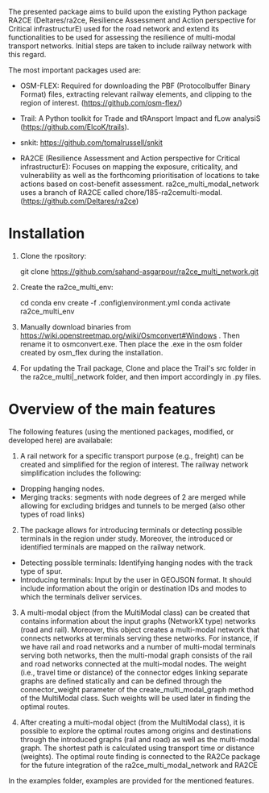 The presented package aims to build upon the existing Python package RA2CE (Deltares/ra2ce, Resilience Assessment and Action perspective for Critical infrastructurE) used for the road network and extend its functionalities to be used for assessing the resilience of multi-modal transport networks. Initial steps are taken to include railway network with this regard.

The most important packages used are:
- OSM-FLEX: Required for downloading the PBF (Protocolbuffer Binary Format) files, extracting relevant railway elements, and clipping to the region of interest. (https://github.com/osm-flex/)

- Trail: A Python toolkit for Trade and tRAnsport Impact and fLow analysiS (https://github.com/ElcoK/trails).

- snkit: https://github.com/tomalrussell/snkit

- RA2CE (Resilience Assessment and Action perspective for Critical infrastructurE): Focuses on mapping the exposure, criticality, and vulnerability as well as the forthcoming prioritisation of locations to take actions based on cost-benefit assessment. ra2ce_multi_modal_network uses a branch of RA2CE called chore/185-ra2cemulti-modal. (https://github.com/Deltares/ra2ce)

# Installation
1. Clone the rpository:

    git clone https://github.com/sahand-asgarpour/ra2ce_multi_network.git

2. Create the ra2ce_multi_env:

    cd <to the main repository RA2CE folder>
    conda env create -f .config\environment.yml
    conda activate ra2ce_multi_env

3. Manually download binaries from https://wiki.openstreetmap.org/wiki/Osmconvert#Windows . Then rename it to osmconvert.exe. Then place the .exe in the osm folder created by osm_flex during the installation.
4. For updating the Trail package, Clone and place the Trail's src folder in the ra2ce_multi|_network folder, and then import accordingly in .py files.

# Overview of the main features
The following features (using the mentioned packages, modified, or developed here) are availabale:

1. A rail network for a specific transport purpose (e.g., freight) can be created and simplified for the region of interest. The railway network simplification includes the following:
- Dropping hanging nodes.
- Merging tracks: segments with node degrees of 2 are merged while allowing for excluding bridges and tunnels to be merged (also other types of road links)

2. The package allows for introducing terminals or detecting possible terminals in the region under study. Moreover, the introduced or identified terminals are mapped on the railway network.
- Detecting possible terminals: Identifying hanging nodes with the track type of spur.
- Introducing terminals: Input by the user in GEOJSON format. It should include information about the origin or destination IDs and modes to which the terminals deliver services.

3. A multi-modal object (from the MultiModal class) can be created that contains information about the input graphs (NetworkX type) networks (road and rail). Moreover, this object creates a multi-modal network that connects networks at terminals serving these networks. For instance, if we have rail and road networks and a number of multi-modal terminals serving both networks, then the multi-modal graph consists of the rail and road networks connected at the multi-modal nodes. The weight (i.e., travel time or distance) of the connector edges linking separate graphs are defined statically and can be defined through the connector_weight parameter of the create_multi_modal_graph method of the MultiModal class. Such weights will be used later in finding the optimal routes.

4. After creating a multi-modal object (from the MultiModal class), it is possible to explore the optimal routes among origins and destinations through the introduced graphs (rail and road) as well as the multi-modal graph. The shortest path is calculated using transport time or distance (weights). The optimal route finding is connected to the RA2Ce package for the future integration of the ra2ce_multi_modal_network and RA2CE

In the examples folder, examples are provided for the mentioned features.

